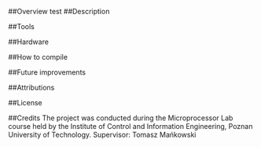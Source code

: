 ##Overview
  test
##Description

##Tools

##Hardware

##How to compile

##Future improvements

##Attributions

##License

##Credits
The project was conducted during the Microprocessor Lab course held by the Institute of Control and Information Engineering, Poznan University of Technology.
Supervisor: Tomasz Mańkowski
